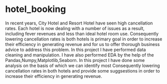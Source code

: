 # hotel_booking
In recent years, City Hotel and Resort Hotel have seen high cancellation rates. Each hotel is now dealing with a number of issues as a result, including fever revenues and less than ideal hotel room use. Consequently lowering cancellation rates is both hotels is primary goal in order to increase their efficiency in generating revenue and for us to offer thorough business advice to address this problem.
In this project I have performed data cleaning and manipulation. I have also performed EDA by the help of the Pandas,Numpy,Matplotlib,Seaborn. In this project I have done some analysis on the basis of which we can identify most Consequently lowering cancellation rates in both hotels and provide some suggsestions in order to increase their efficiency in generating revenue.
